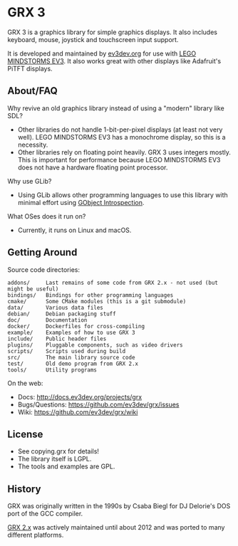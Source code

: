 GRX 3
=====

GRX 3 is a graphics library for simple graphics displays. It also includes
keyboard, mouse, joystick and touchscreen input support.

It is developed and maintained by [ev3dev.org](http://www.ev3dev.org) for use
with [LEGO MINDSTORMS EV3](http://mindstorms.lego.com). It also works great
with other displays like Adafruit's PiTFT displays.


About/FAQ
---------

Why revive an old graphics library instead of using a "modern" library like SDL?

* Other libraries do not handle 1-bit-per-pixel displays (at least not very well).
  LEGO MINDSTORMS EV3 has a monochrome display, so this is a necessity.
* Other libraries rely on floating point heavily. GRX 3 uses integers mostly.
  This is important for performance because LEGO MINDSTORMS EV3 does not have
  a hardware floating point processor.

Why use GLib?

* Using GLib allows other programming languages to use this library with minimal
  effort using [GObject Introspection].

[GObject Introspection]: https://wiki.gnome.org/Projects/GObjectIntrospection

What OSes does it run on?

* Currently, it runs on Linux and macOS.


Getting Around
--------------

Source code directories:

    addons/     Last remains of some code from GRX 2.x - not used (but might be useful)
    bindings/   Bindings for other programming languages
    cmake/      Some CMake modules (this is a git submodule)
    data/       Various data files
    debian/     Debian packaging stuff
    doc/        Documentation
    docker/     Dockerfiles for cross-compiling
    example/    Examples of how to use GRX 3
    include/    Public header files
    plugins/    Pluggable components, such as video drivers
    scripts/    Scripts used during build
    src/        The main library source code
    test/       Old demo program from GRX 2.x
    tools/      Utility programs

On the web:

* Docs: http://docs.ev3dev.org/projects/grx
* Bugs/Questions: https://github.com/ev3dev/grx/issues
* Wiki: https://github.com/ev3dev/grx/wiki


License
-------

* See copying.grx for details!
* The library itself is LGPL.
* The tools and examples are GPL.

History
-------

GRX was originally written in the 1990s by Csaba Biegl for
DJ Delorie's DOS port of the GCC compiler.

[GRX 2.x](http://grx.gnu.de/) was actively maintained until about 2012 and was
ported to many different platforms.
